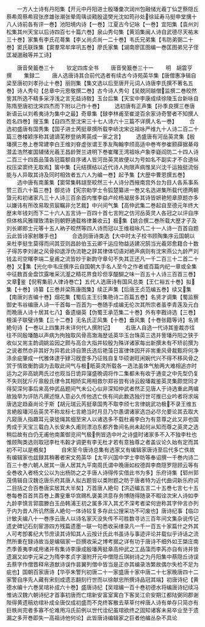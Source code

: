 <!-- { "loadSidebar": true } -->
　　一方人士诗有丹阳集【开元中丹阳进士殷璠彚次润州包融储光羲丁仙芝蔡隠丘蔡希周蔡希寂张彦雄张潮张晕周瑀谈戭殷遥樊光沈如筠孙处徐延寿马挺申堂搆十八人诗前各有评一巻】池阳境内诗【一巻】江夏古今记咏【一巻】宜阳集【袁州刘松集其州天宝以后诗四百七十篇六巻】泉山秀句集【黄滔集闽人诗自武德尽天祐末三十巻】家集有李氏花蕚集【李乂尚贞尚一二十巻】韦氏兄弟集【韦防弟弼二十巻】窦氏联珠集【窦羣常牟庠巩五巻】廖氏家集【湖南廖匡图编一巻匡图弟兄子侄匡凝邈融等并工诗】



　　唐音癸籖巻三十
　　钦定四库全书
　　唐音癸籖巻三十一
　　明　胡震亨　撰
　　集録二
　　唐人选唐诗其合前代选者有续古今诗苑英华集【唐僧惠净辑自梁至唐初刘孝孙止十巻】丽则集【集文选以后至唐开元词人诗唐李氏撰不著名五巻】诗人秀句【总章中元思敬撰二巻】古今诗人秀句【吴兢同越僧监撰二巻皎然訾其所选不精多采浮浅之言无益诗敎】玉台后集【天宝中李康成续徐陵玉台新咏自陈隋至唐初沈宋四杰而下附以己作十巻】
　　选初唐有正声集【孙季良撰三巻唐新语云以刘希夷诗为集中之最】奇章集【録李林甫至崔湜百余家诗奇警者不知撰人姓名四巻】搜玉集【自四杰至沈宋三十七人诗六十三篇不详撰人名一巻】
　　合选初盛唐有国秀集【国子进士苪挺章撰所载李峤沈宋讫祖咏严维九十人诗二百二十篇三巻楼颖序称其谴谪芜秽登纳菁英成一家之言】
　　选盛唐有河岳英灵集【殷璠撰三巻上巻常建李白王维刘眘虚张谓王季友陶翰李颀高适中巻岑参崔颢薛据綦母潜孟浩然崔国辅储光羲王昌龄贺兰进明下巻崔曙王湾祖咏卢象李嶷阎防二十四人诗二百三十四首品藻各冠篇额自序诸人皆河岳英灵故便以为号如名不副实才不合道纵权压梁窦终无取焉】箧中集【元结撰结以近代诗人拘限声病惟吴兴沈千运独挺流俗能与人异取其诗及同时相效者五六人为编一巻】起予集【大歴中曹恩撰五巻】
　　选中唐有南薰集【窦常集韩翃至皎然三十人诗分西掖南宫外台为目人各系事系赞三百六十篇三巻】御览诗【宪宗勑学士令狐楚纂进一巻又名选进集所载代德两朝曁元和初诸家凡三十人诗三百余首内惟李益卢纶杨凝居多其诗皆妍艳短章原题亦多以嫌讳有所改易取资宸瞩非允艺裁】中兴间气集【高仲武集二巻起自至德元年终大歴末年钱刘而下二十六人五言诗一百四十首七言附之仿河岳英灵人各冠之以评自序但体格风雅理致清新则朝野通载格律兼收云】极集【姚合撰二巻所载大歴才子及刘长卿郎士元等十五人衲子皎然等四人诗而冠以王维祖咏凡二十一人诗一百首自题云此皆诗家射雕手也】
　　合选则唐诗类选【大中时太子校书顾陶集序云国朝以来杜李挺生莫得而间其亚则昌龄伯玉云卿千运应物益适建况鹄当光羲郊愈籍合十数子得苏李刘谢之风骨抑退浮伪流艳之辞其律体切语对絶声病则有沈宋燕公九龄严刘钱孟司空曙李端二皇甫之流皆妙于新韵守章句不失其正还凡一千二百三十二首二十巻】又集【光化中韦庄撰序云自国朝大手名人至今之作者或百篇内纪一章或全集中征数首金盘饮露唯采沆瀣之精花界食珍但享醍醐之味一百五十人诗三百首三巻】文章鉴【倪宥集前人律诗巻亡】五代人选唐诗有国风总类【王仁裕五十巻】拟集【十巻】诗纂【三巻并梁陈康图集】续正声集【后唐王贞范编五巻】续又集【南唐刘吉编十巻】烟花集【蜀后主王衍集艳诗二百篇五巻】名贤才调集【蜀监察御史韦谷编唐人诗一千首每一百首为一巻随手成编无伦次其所宗者虽李青莲及元白而晩唐人诗十居其七八】备遗缀英【伪蜀王承范集二十巻】外有李戡诗选【三巻】檀溪子联璧诗集【三十二巻】无名氏正风集【十巻】垂风集【十巻张籍等诗】名贤絶句诗【一巻以上四集并未详何代人撰附记】
　　右唐人自选一代诗其鉴裁亦往往不同殷璠酷以声病为拘独取风骨高渤海歴诋英华玉台珠英三选并訾璠丹阳之狭于收似又耑主韵调姚监因之颇与高合大指并较殷为殊详诸家每出新撰未有不矫前撰为之说者然亦非其好为异若此诗自萧氏选后艳藻日富律体因开非耑重风骨裁甄将何净涤余疵肇成一代雅体逮乎肄习旣壹多乃征贱自复华硕谢旺闲婉代兴不得不移风骨之赏于情致衡韵调为去取此间气与极眂英灵所载各一选法虽体气觔两大难相追亦时运为之非高姚两氏过也观当日诡异寖盛晩调将作二集都未有收于通变之中先型仍复不失则犹斤斤禀殷氏律令其相矫实用相救尔郑谷尝有诗云殷璠裁鉴英灵集颇觉同才得契深何事后来高仲武品题间气未公心似非深知仲武者然正见唐人于诗选重此两编故独举为评防凡撰述惬人意必久传他选亡佚有间此数选独行世可推已业吟者将求端唐选定趋盍尚论于斯【胡元瑞云芮挺章国秀不取李颀七言律姚武功极不录王维五言絶殷璠河岳英灵不称龙标七言絶当时月旦乃尔愚谓诸家选岂必尽允要论其去取大凡窥唐人指趣耳元录徒绳其细至宋人以诸选多不载杜甫李白为有意尊之此又非也国秀成于天宝三载白入长安未久甫则漂泊东都齐鲁间名尚未起何从知而尊之英灵之选稍后故有白仍无甫他南薰御览间气极例皆选中叶之诗盛时诸家多不入不独李杜也惟顾陶类选则取冠李杜韦糓才调更有李无杜才若有意独尊之者盖议论久始有定而其初不可以是槪矣】
　　自宋至今唐诗总集有选家又有编辑家唐诗至后代多亡佚故有编辑家也兹録其稍著者宋文苑英华【太平兴国中学士李昉等奉诏撰一千巻内诗二百三十巻六朝人居其一唐人居其九平南周氏谓中晚唐如权德舆李商隠罗隠顾云等有全巻收入者杨文公以为出杨防之之手唐人诗得传实借此书为多】乐府诗集【郓州郭茂倩辑自汉魏讫唐乐府其唐人拟古题皆以类附题之昉于唐者特为近代曲词新乐府词二目括之合百巻唐实居其大半矣】万首唐人絶句【洪迈编五言二十五巻七言七十五巻每巻百首共百巻上夀皇重华宫赐札褒美洪意存务博随得随录不暇诠次宋人诗如李九龄李慎言郭震滕白玉嵒韩浦王初之属多浑入其尤不深考者梁何逊称其字仲言亦列于内为昔人所讥然唐人絶句一体诗较复多存此公搜采功不可废也】唐诗纪事【临卬计敏夫编八十一巻序云唐人以诗名家灭没失传不可胜数寻访三百年间文集杂说传记遗史碑记石刻宦游四方残篇遗墨一联一句悉收采缮录凡一千一百五十家篇什之外其人可考卽畧纪大节庶读其诗知其人云按计氏此书虽诗与事迹评论并载似乎诗话之流然所重在録诗故当是编辑家一巨撰收采之博考据之详有功于唐诗不细外如王棨庄南杰季善夷李咸用诸并有集诗李康成殷璠苪挺章高仲武之工品藻而李芮亦自有诗并皆遗漏又如李元采之为隋李孝贞字漫附开元中僧隠丘琪树诗之为丹阳集中蔡隠丘诗误去蔡字作僧晋释帛道猷诗误作昙翼列僧中皆当是正亦其编录浩繁故偶尔失检不足为疵也】国朝百家唐诗【华亭朱警刋初唐二十一家盛唐十家中唐二十七家晚唐四十二家警自序先人藏有宋刻成遗志翻刻行世而以徐献忠所撰诗品冠其端】初唐诗纪【黄德水编十六巻吴琯补成六十巻】盛唐诗纪【吴琯编一百十巻初德水将编唐诗纪续冯惟讷汉魏六朝诗纪才首事初唐而亡琯新安富室寓白下客吴江俞安期江都陆弼同郡谢陛得黄遗稿劝琯补成全唐仅成初盛而不克终客散去草草付梓唐人诗有单存只简亦有巨帙尚完者多寡不伦难用冯氏前例以世代诠纪虽琯欲终之固知诸客未易卒业至于遗漏之多开巻即失一高祖诗他何论】此皆唐诗编辑家之巨者他编丛杂不具论
